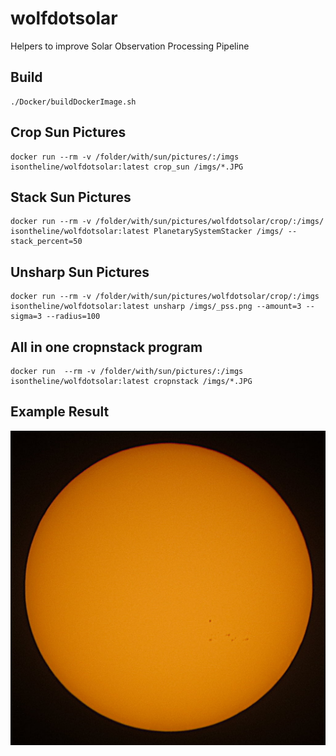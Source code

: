 # wolfdotsolar
Helpers to improve Solar Observation Processing Pipeline

## Build
```
./Docker/buildDockerImage.sh
```

## Crop Sun Pictures
```
docker run --rm -v /folder/with/sun/pictures/:/imgs isontheline/wolfdotsolar:latest crop_sun /imgs/*.JPG
```

## Stack Sun Pictures
```
docker run --rm -v /folder/with/sun/pictures/wolfdotsolar/crop/:/imgs/ isontheline/wolfdotsolar:latest PlanetarySystemStacker /imgs/ --stack_percent=50
```

## Unsharp Sun Pictures
```
docker run --rm -v /folder/with/sun/pictures/wolfdotsolar/crop/:/imgs isontheline/wolfdotsolar:latest unsharp /imgs/_pss.png --amount=3 --sigma=3 --radius=100
```

## All in one cropnstack program
```
docker run  --rm -v /folder/with/sun/pictures/:/imgs isontheline/wolfdotsolar:latest cropnstack /imgs/*.JPG
```

## Example Result
![Sun Cropped and Stacked with wolfdotsolar](/samples/sun-cropped-and-stacked-with-wolfdotsolar.jpg)
